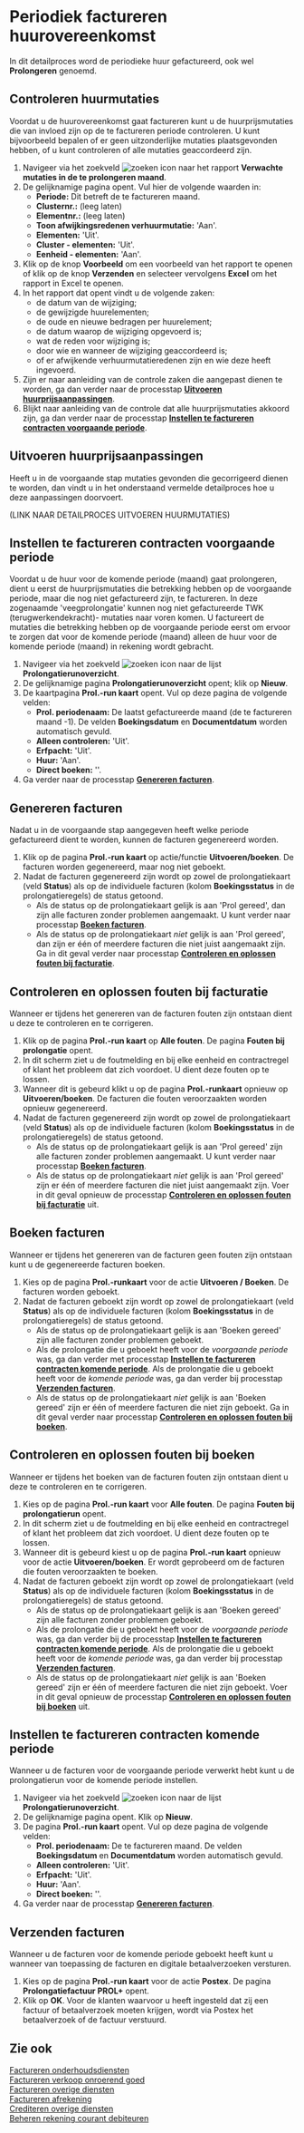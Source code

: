# Periodiek factureren huurovereenkomst

In dit detailproces word de periodieke huur gefactureerd, ook wel **Prolongeren** genoemd.

## Controleren huurmutaties

Voordat u de huurovereenkomst gaat factureren kunt u de huurprijsmutaties die van invloed zijn op de te factureren periode controleren. U kunt bijvoorbeeld bepalen of er geen uitzonderlijke mutaties plaatsgevonden hebben, of u kunt controleren of alle mutaties geaccordeerd zijn.

1. Navigeer via het zoekveld ![zoeken icon](/assets/images/zoeken.png "zoeken icon") naar het rapport **Verwachte mutaties in de te prolongeren maand**.
2. De gelijknamige pagina opent. Vul hier de volgende waarden in:
    * **Periode:** Dit betreft de te factureren maand.
    * **Clusternr.:** (leeg laten)
    * **Elementnr.:** (leeg laten)
    * **Toon afwijkingsredenen verhuurmutatie:** 'Aan'.
    * **Elementen:** 'Uit'.
    * **Cluster - elementen:** 'Uit'.
    * **Eenheid - elementen:** 'Aan'.
3. Klik op de knop **Voorbeeld** om een voorbeeld van het rapport te openen of klik op de knop **Verzenden** en selecteer vervolgens **Excel** om het rapport in Excel te openen.
4. In het rapport dat opent vindt u de volgende zaken:
    * de datum van de wijziging;
    * de gewijzigde huurelementen;
    * de oude en nieuwe bedragen per huurelement;
    * de datum waarop de wijziging opgevoerd is;
    * wat de reden voor wijziging is;
    * door wie en wanneer de wijziging geaccordeerd is;
    * of er afwijkende verhuurmutatieredenen zijn en wie deze heeft ingevoerd.
5. Zijn er naar aanleiding van de controle zaken die aangepast dienen te worden, ga dan verder naar de processtap **[Uitvoeren huurprijsaanpassingen](#uitvoeren-huurprijsaanpassingen)**.
6. Blijkt naar aanleiding van de controle dat alle huurprijsmutaties akkoord zijn, ga dan verder naar de processtap **[Instellen te factureren contracten voorgaande periode](#instellen-te-factureren-contracten-voorgaande-periode)**.

## Uitvoeren huurprijsaanpassingen

Heeft u in de voorgaande stap mutaties gevonden die gecorrigeerd dienen te worden, dan vindt u in het onderstaand vermelde detailproces hoe u deze aanpassingen doorvoert.

(LINK NAAR DETAILPROCES UITVOEREN HUURMUTATIES)

## Instellen te factureren contracten voorgaande periode

Voordat u de huur voor de komende periode (maand) gaat prolongeren, dient u eerst de huurprijsmutaties die betrekking hebben op de voorgaande periode, maar die nog niet gefactureerd zijn, te factureren.  In deze zogenaamde 'veegprolongatie' kunnen nog niet gefactureerde TWK (terugwerkendekracht)- mutaties naar voren komen. U  factureert de mutaties die betrekking hebben op de voorgaande periode eerst om ervoor te zorgen dat voor de komende periode (maand) alleen de huur voor de komende periode (maand) in rekening wordt gebracht.

1. Navigeer via het zoekveld ![zoeken icon](/assets/images/zoeken.png "zoeken icon") naar de lijst **Prolongatierunoverzicht**.
2. De gelijknamige pagina **Prolongatierunoverzicht** opent; klik op **Nieuw**.
3. De kaartpagina **Prol.-run kaart** opent. Vul op deze pagina de volgende velden:
    * **Prol. periodenaam:** De laatst gefactureerde maand (de te factureren maand -1). De velden **Boekingsdatum** en **Documentdatum** worden automatisch gevuld.
    * **Alleen controleren:** 'Uit'.
    * **Erfpacht:** 'Uit'.
    * **Huur:** 'Aan'.
    * **Direct boeken:** ''.
4. Ga verder naar de processtap **[Genereren facturen](#genereren-facturen)**.

## Genereren facturen

Nadat u in de voorgaande stap aangegeven heeft welke periode gefactureerd dient te worden, kunnen de facturen gegenereerd worden.

1. Klik op de pagina **Prol.-run kaart** op actie/functie **Uitvoeren/boeken**. De facturen worden gegenereerd, maar nog niet geboekt.
2. Nadat de facturen gegenereerd zijn wordt op zowel de prolongatiekaart (veld **Status**) als op de individuele facturen (kolom **Boekingsstatus** in de prolongatieregels) de status getoond.
    * Als de status op de prolongatiekaart gelijk is aan 'Prol gereed', dan zijn alle facturen zonder problemen aangemaakt. U kunt verder naar processtap **[Boeken facturen](#boeken-facturen)**.
    * Als de status op de prolongatiekaart *niet* gelijk is aan 'Prol gereed', dan zijn er één of meerdere facturen die niet juist aangemaakt zijn. Ga in dit geval verder naar processtap **[Controleren en oplossen fouten bij facturatie](#controleren-en-oplossen-fouten-bij-facturatie)**.

## Controleren en oplossen fouten bij facturatie

Wanneer er tijdens het genereren van de facturen fouten zijn ontstaan dient u deze te controleren en te corrigeren.

1. Klik op de pagina **Prol.-run kaart** op **Alle fouten**. De pagina **Fouten bij prolongatie** opent.
2. In dit scherm ziet u de foutmelding en bij elke eenheid en contractregel of klant het probleem dat zich voordoet. U dient deze fouten op te lossen.
3. Wanneer dit is gebeurd klikt u op de pagina **Prol.-runkaart** opnieuw op **Uitvoeren/boeken**. De facturen die fouten veroorzaakten worden opnieuw gegenereerd.
4. Nadat de facturen gegenereerd zijn wordt op zowel de prolongatiekaart (veld **Status**) als op de individuele facturen (kolom **Boekingsstatus** in de prolongatieregels) de status getoond.
    * Als de status op de prolongatiekaart gelijk is aan 'Prol gereed' zijn alle facturen zonder problemen aangemaakt. U kunt verder naar processtap **[Boeken facturen](#boeken-facturen)**.
    * Als de status op de prolongatiekaart *niet* gelijk is aan 'Prol gereed' zijn er één of meerdere facturen die niet juist aangemaakt zijn. Voer in dit geval opnieuw de processtap **[Controleren en oplossen fouten bij facturatie](#controleren-en-oplossen-fouten-bij-facturatie)** uit.

## Boeken facturen

Wanneer er tijdens het genereren van de facturen geen fouten zijn ontstaan kunt u de gegenereerde facturen boeken.  

1. Kies op de pagina **Prol.-runkaart** voor de actie **Uitvoeren / Boeken**. De facturen worden geboekt.
2. Nadat de facturen geboekt zijn wordt op zowel de prolongatiekaart (veld **Status**) als op de individuele facturen (kolom **Boekingsstatus** in de prolongatieregels) de status getoond.
    * Als de status op de prolongatiekaart gelijk is aan 'Boeken gereed' zijn alle facturen zonder problemen geboekt.
    * Als de prolongatie die u geboekt heeft voor de *voorgaande periode* was, ga dan verder met processtap **[Instellen te factureren contracten komende periode](#instellen-te-factureren-contracten-komende-periode)**. Als de prolongatie die u geboekt heeft voor de *komende periode* was, ga dan verder bij processtap **[Verzenden facturen](#verzenden-facturen)**.
    * Als de status op de prolongatiekaart *niet* gelijk is aan 'Boeken gereed' zijn er één of meerdere facturen die niet zijn geboekt. Ga in dit geval verder naar processtap **[Controleren en oplossen fouten bij boeken](#controleren-en-oplossen-fouten-bij-boeken)**.

## Controleren en oplossen fouten bij boeken

Wanneer er tijdens het boeken van de facturen fouten zijn ontstaan dient u deze te controleren en te corrigeren.

1. Kies op de pagina **Prol.-run kaart** voor **Alle fouten**. De pagina **Fouten bij prolongatierun** opent.
2. In dit scherm ziet u de foutmelding en bij elke eenheid en contractregel of klant het probleem dat zich voordoet. U dient deze fouten op te lossen.
3. Wanneer dit is gebeurd kiest u op de pagina **Prol.-run kaart** opnieuw voor de actie **Uitvoeren/boeken**. Er wordt geprobeerd om de facturen die fouten veroorzaakten te boeken.
4. Nadat de facturen geboekt zijn wordt op zowel de prolongatiekaart (veld **Status**) als op de individuele facturen (kolom **Boekingsstatus** in de prolongatieregels) de status getoond.
    * Als de status op de prolongatiekaart gelijk is aan 'Boeken gereed' zijn alle facturen zonder problemen geboekt.
    * Als de prolongatie die u geboekt heeft voor de *voorgaande periode* was, ga dan verder bij de processtap **[Instellen te factureren contracten komende periode](#instellen-te-factureren-contracten-komende-periode)**. Als de prolongatie die u geboekt heeft voor de *komende periode* was, ga dan verder bij processtap **[Verzenden facturen](#verzenden-facturen)**.
	* Als de status op de prolongatiekaart *niet* gelijk is aan 'Boeken gereed' zijn er één of meerdere facturen die niet zijn geboekt. Voer in dit geval opnieuw de processtap **[Controleren en oplossen fouten bij boeken](#controleren-en-oplossen-fouten-bij-boeken)** uit.

## Instellen te factureren contracten komende periode

Wanneer u de facturen voor de voorgaande periode verwerkt hebt kunt u de prolongatierun voor de komende periode instellen.

1. Navigeer via het zoekveld ![zoeken icon](/assets/images/zoeken.png "zoeken icon") naar de  lijst **Prolongatierunoverzicht**.
2. De gelijknamige pagina opent. Klik op **Nieuw**.
3. De pagina **Prol.-run kaart** opent. Vul op deze pagina de volgende velden:
	* **Prol. periodenaam:** De te factureren maand. De velden **Boekingsdatum** en **Documentdatum** worden automatisch gevuld.
	* **Alleen controleren:** 'Uit'.
	* **Erfpacht:** 'Uit'.
	* **Huur:** 'Aan'.
	* **Direct boeken:** ''.
4. Ga verder naar de processtap **[Genereren facturen](#genereren-facturen)**.

## Verzenden facturen

Wanneer u de facturen voor de komende periode geboekt heeft kunt u wanneer van toepassing de facturen en digitale betaalverzoeken versturen.

1. Kies op de pagina **Prol.-run kaart** voor de actie **Postex**. De pagina **Prolongatiefactuur PROL+** opent.
2. Klik op **OK**. Voor de klanten waarvoor u heeft ingesteld dat zij een factuur of betaalverzoek moeten krijgen, wordt via Postex het betaalverzoek of de factuur verstuurd.

## Zie ook

[Factureren onderhoudsdiensten](../factureren-onderhoudsdiensten/)  
[Factureren verkoop onroerend goed](../factureren-verkoop-onroerend-goed/)  
[Factureren overige diensten](../factureren-overige-diensten/)  
[Factureren afrekening](../factureren-afrekening/)  
[Crediteren overige diensten](../crediteren-overige-diensten/)  
[Beheren rekening courant debiteuren](../beheren-rekening-courant-debiteuren/)
